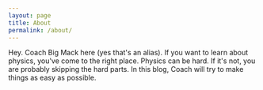 ```yaml
---
layout: page
title: About
permalink: /about/
---
```


Hey. Coach Big Mack here (yes that's an alias). If you want to learn about physics, you've come to the right place. Physics can be hard. If it's not, you are probably skipping the hard parts. In this blog, Coach will try to make things as easy as possible.
